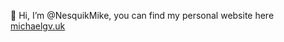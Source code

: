 👋 Hi, I’m @NesquikMike, you can find my personal website here [michaelgv.uk](michaelgv.uk)

<!---
NesquikMike/NesquikMike is a ✨ special ✨ repository because its `README.md` (this file) appears on your GitHub profile.
You can click the Preview link to take a look at your changes.
--->

